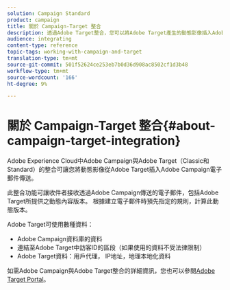 ```yaml
---
solution: Campaign Standard
product: campaign
title: 關於 Campaign-Target 整合
description: 透過Adobe Target整合，您可以將Adobe Target產生的動態影像插入Adobe Campaign訊息中。
audience: integrating
content-type: reference
topic-tags: working-with-campaign-and-target
translation-type: tm+mt
source-git-commit: 501f52624ce253eb7b0d36d908ac8502cf1d3b48
workflow-type: tm+mt
source-wordcount: '166'
ht-degree: 9%

---
```



# 關於 Campaign-Target 整合{#about-campaign-target-integration}

Adobe Experience Cloud中Adobe Campaign與Adobe Target（Classic和Standard）的整合可讓您將動態影像從Adobe Target插入Adobe Campaign電子郵件傳送。

此整合功能可讓收件者接收透過Adobe Campaign傳送的電子郵件，包括Adobe Target所提供之動態內容版本。 根據建立電子郵件時預先指定的規則，計算此動態版本。

Adobe Target可使用數種資料：

* Adobe Campaign資料庫的資料
* 連結至Adobe Target中訪客ID的區段（如果使用的資料不受法律限制）
* Adobe Target資料：用戶代理， IP地址，地理本地化資料

如需Adobe Campaign與Adobe Target整合的詳細資訊，您也可以參閱[Adobe Target Portal](https://docs.adobe.com/content/help/zh-Hant/target/using/integrate/campaign-and-target.html)。
